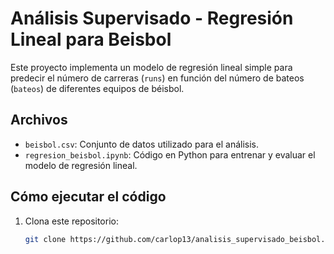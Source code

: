 # Análisis Supervisado - Regresión Lineal para Beisbol

Este proyecto implementa un modelo de regresión lineal simple para predecir el número de carreras (`runs`) en función del número de bateos (`bateos`) de diferentes equipos de béisbol.

## Archivos
- `beisbol.csv`: Conjunto de datos utilizado para el análisis.
- `regresion_beisbol.ipynb`: Código en Python para entrenar y evaluar el modelo de regresión lineal.

## Cómo ejecutar el código
1. Clona este repositorio: 
   ```bash
   git clone https://github.com/carlop13/analisis_supervisado_beisbol.git
